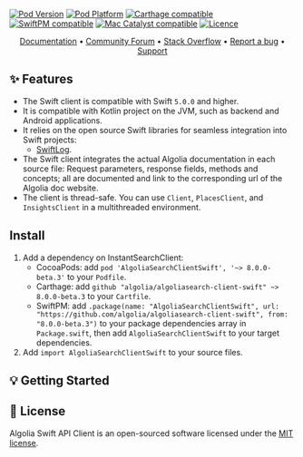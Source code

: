 [![Pod Version](http://img.shields.io/cocoapods/v/AlgoliaSearchClientSwift.svg?style=flat)](http://cocoadocs.org/docsets/AlgoliaSearchClientSwift/)
[![Pod Platform](http://img.shields.io/cocoapods/p/AlgoliaSearchClientSwift.svg?style=flat)](http://cocoadocs.org/docsets/AlgoliaSearchClientSwift/)
[![Carthage compatible](https://img.shields.io/badge/Carthage-compatible-brightgreen.svg)](https://github.com/algolia/AlgoliaSearchClientSwift/)
[![SwiftPM compatible](https://img.shields.io/badge/SwiftPM-compatible-brightgreen.svg)](https://swift.org/package-manager/)
[![Mac Catalyst compatible](https://img.shields.io/badge/Catalyst-compatible-brightgreen.svg)](https://developer.apple.com/documentation/xcode/creating_a_mac_version_of_your_ipad_app/)
[![Licence](https://img.shields.io/badge/License-MIT-yellow.svg)](https://opensource.org/licenses/MIT)

<p align="center">
  <a href="https://www.algolia.com/doc/api-client/getting-started/install/swift/" target="_blank">Documentation</a>  •
  <a href="https://discourse.algolia.com" target="_blank">Community Forum</a>  •
  <a href="http://stackoverflow.com/questions/tagged/algolia" target="_blank">Stack Overflow</a>  •
  <a href="https://github.com/algolia/algoliasearch-client-swift/issues" target="_blank">Report a bug</a>  •
  <a href="https://www.algolia.com/support" target="_blank">Support</a>
</p>

## ✨ Features

- The Swift client is compatible with Swift `5.0.0` and higher.
- It is compatible with Kotlin project on the JVM, such as backend and Android applications.
- It relies on the open source Swift libraries for seamless integration into Swift projects:
  - [SwiftLog](https://github.com/apple/swift-log).
- The Swift client integrates the actual Algolia documentation in each source file: Request parameters, response fields, methods and concepts; all are documented and link to the corresponding url of the Algolia doc website.
- The client is thread-safe. You can use `Client`, `PlacesClient`, and `InsightsClient` in a multithreaded environment.

## Install

1. Add a dependency on InstantSearchClient:
    - CocoaPods: add `pod 'AlgoliaSearchClientSwift', '~> 8.0.0-beta.3'` to your `Podfile`.
    - Carthage: add `github "algolia/algoliasearch-client-swift" ~> 8.0.0-beta.3` to your `Cartfile`.
	- SwiftPM: add `.package(name: "AlgoliaSearchClientSwift", url: "https://github.com/algolia/algoliasearch-client-swift", from: "8.0.0-beta.3")` to your package dependencies array in `Package.swift`, then add `AlgoliaSearchClientSwift` to your target dependencies.
2. Add `import AlgoliaSearchClientSwift` to your source files.

## 💡 Getting Started


## 📄 License

Algolia Swift API Client is an open-sourced software licensed under the [MIT license](LICENSE.md).
